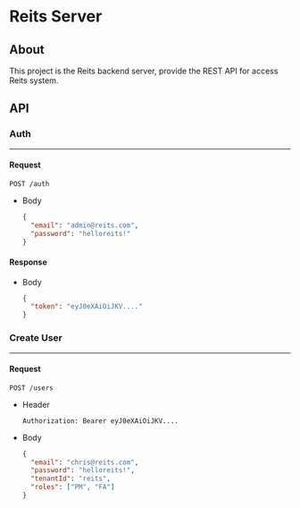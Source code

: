 # Reits Server

>

## About

This project is the Reits backend server, provide the REST API for access Reits system.


## API

### Auth
----

#### Request

  `POST /auth`

  * Body

    ```json
    {
      "email": "admin@reits.com",
      "password": "helloreits!"
    }
    ```

#### Response

  * Body

    ```json
    {
      "token": "eyJ0eXAiOiJKV...."
    }
    ```

### Create User
----

#### Request

  `POST /users`

  * Header

    `Authorization: Bearer eyJ0eXAiOiJKV....`

  * Body

    ```json
    {
      "email": "chris@reits.com",
      "password": "helloreits!",
      "tenantId": "reits",
      "roles": ["PM", "FA"]
    }
    ```